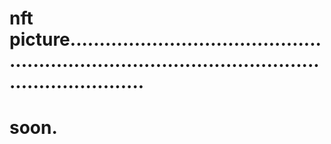 # nft picture.......................................................................................................................
# soon.
